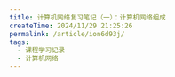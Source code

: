 ```yaml
---
title: 计算机网络复习笔记（一）：计算机网络组成
createTime: 2024/11/29 21:25:26
permalink: /article/ion6d93j/
tags:
  - 课程学习记录
  - 计算机网络
---
```


